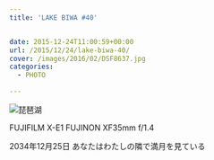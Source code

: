 ```yaml
---
title: 'LAKE BIWA #40'


date: 2015-12-24T11:00:59+00:00
url: /2015/12/24/lake-biwa-40/
cover: /images/2016/02/DSF8637.jpg
categories:
  - PHOTO

---
```

<!--more-->
![琵琶湖](/images/2016/02/DSF8624.jpg "琵琶湖")

FUJIFILM X-E1 FUJINON XF35mm f/1.4

2034年12月25日 あなたはわたしの隣で満月を見ている
